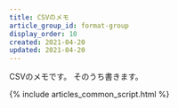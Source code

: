 ```yaml
---
title: CSVのメモ
article_group_id: format-group
display_order: 10
created: 2021-04-20
updated: 2021-04-20
---
```

CSVのメモです。
そのうち書きます。

{% include articles_common_script.html %}
